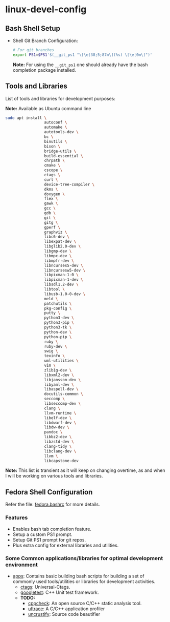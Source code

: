# linux-devel-config #

## Bash Shell Setup ##

* Shell Git Branch Configuration:

    ```sh
    # For git branches
    export PS1=$PS1'$(__git_ps1 "\[\e[38;5;87m\](%s) \[\e[0m\]")'
    ```
    **Note:** For using the `__git_ps1` one should already have the bash completion package installed.

## Tools and Libraries ##

List of tools and libraries for development purposes:

**Note:** Available as Ubuntu command line
```sh
sudo apt install \
                 autoconf \
                 automake \
                 autotools-dev \
                 bc \
                 binutils \
                 bison \
                 bridge-utils \
                 build-essential \
                 chrpath \
                 cmake \
                 cscope \
                 ctags \
                 curl \
                 device-tree-compiler \
                 dkms \
                 doxygen \
                 flex \
                 gawk \
                 gcc \
                 gdb \
                 git \
                 gitg \
                 gperf \
                 graphviz \
                 libc6-dev \
                 libexpat-dev \
                 libglib2.0-dev \
                 libgmp-dev \
                 libmpc-dev \
                 libmpfr-dev \
                 libncurses5-dev \
                 libncursesw5-dev \
                 libpixman-1-0 \
                 libpixman-1-dev \
                 libsdl1.2-dev \
                 libtool \
                 libusb-1.0-0-dev \
                 meld \
                 patchutils \
                 pkg-config \
                 putty \
                 python3-dev \
                 python3-pip \
                 python3-tk \
                 python-dev \
                 python-pip \
                 ruby \
                 ruby-dev \
                 swig \
                 texinfo \
                 uml-utilities \
                 vim \
                 zlib1g-dev \
                 libxml2-dev \
                 libjansson-dev \
                 libyaml-dev \
                 libaspell-dev \
                 docutils-common \
                 seccomp \
                 libseccomp-dev \
                 clang \
                 llvm-runtime \
                 libelf-dev \
                 libdwarf-dev \
                 libdw-dev \
                 pandoc \
                 libbz2-dev \
                 libzstd-dev \
                 clang-tidy \
                 libclang-dev \
                 llvm \
                 libcapstone-dev
```
**Note:** This list is transient as it will keep on changing overtime, as and when I will be working on various tools and libraries.

## Fedora Shell Configuration

Refer the file: [fedora.bashrc](fedora.bashrc) for more details.

### Features

* Enables bash tab completion feature.
* Setup a custom PS1 prompt.
* Setup Git PS1 prompt for git repos.
* Plus extra config for external libraries and utilities.

### Some Common applications/libraries for optimal development environment

* [apps](apps): Contains basic building bash scripts for building a set of
  commonly used tools/utilities or libraries for development activities.
  * [ctags](apps/ctags-build.sh): Universal-Ctags.
  * [googletest](apps/googletest-build.sh): C++ Unit test framework.
  * **TODO:**
    * [cppcheck](): An open source C/C++ static analysis tool.
    * [uftrace](): A C/C++ application profiler
    * [uncrustify](): Source code beautifier

